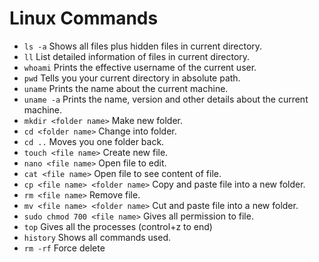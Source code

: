# Linux Commands

- `ls -a` Shows all files plus hidden files in current directory.
- `ll` List detailed information of files in current directory.
- `whoami` Prints the effective username of the current user.
- `pwd` Tells you your current directory in absolute path.
- `uname` Prints the name about the current machine.
- `uname -a` Prints the name, version and other details about the current machine.
- `mkdir <folder name>` Make new folder.
- `cd <folder name>` Change into folder.
- `cd ..` Moves you one folder back.
- `touch <file name>` Create new file.
- `nano <file name>` Open file to edit.
- `cat <file name>` Open file to see content of file.
- `cp <file name> <folder name>` Copy and paste file into a new folder.
- `rm <file name>` Remove file.
- `mv <file name> <folder name>` Cut and paste file into a new folder.
- `sudo chmod 700 <file name>` Gives all permission to file.
- `top` Gives all the processes (control+z to end)
- `history` Shows all commands used.
- `rm -rf` Force delete
